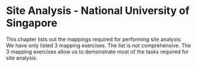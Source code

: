 # Site Analysis - National University of Singapore

This chapter lists out the mappings required for performing site analysis. We have only listed 3 mapping exercises. The list is not comprehensive. The 3 mapping exercises allow us to demonstrate most of the tasks required for site analysis.

